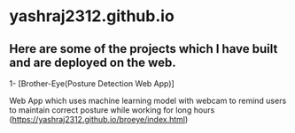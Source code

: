 # yashraj2312.github.io

## Here are some of the projects which I have built and are deployed on the web.

1-  [Brother-Eye(Posture Detection Web App)]

Web App which uses machine learning model
with webcam to remind users to maintain
correct posture while working for long hours
(https://yashraj2312.github.io/broeye/index.html)


